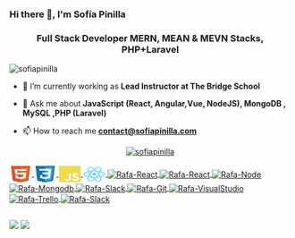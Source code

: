 ### Hi there 👋, I'm Sofía Pinilla

<h3 align="center">Full Stack Developer MERN, MEAN & MEVN Stacks, PHP+Laravel</h3>
<p align="left"> <img src="https://komarev.com/ghpvc/?username=sofiapinilla" alt="sofiapinilla" /> </p>

- 🔭 I’m currently working as **Lead Instructor at The Bridge School**

- 💬 Ask me about **JavaScript (React, Angular,Vue, NodeJS), MongoDB , MySQL ,PHP (Laravel)**

- 📫 How to reach me **contact@sofiapinilla.com**

<div align="center">
  <a href="SofiaPinilla">
 <img height="160em" src="https://github-readme-stats-beryl.vercel.app/api?username=SofiaPinilla&show_icons=true&title_color=fff&icon_color=79ff97&text_color=9f9f9f&bg_color=151515" alt="sofiapinilla" />
</div>
 
</div>
<div style="display: inline_block"><br>
  <img align="center" alt="Rafa-HTML" height="30" width="40" src="https://raw.githubusercontent.com/devicons/devicon/master/icons/html5/html5-original.svg">
  <img align="center" alt="Rafa-CSS" height="30" width="40" src="https://raw.githubusercontent.com/devicons/devicon/master/icons/css3/css3-original.svg">
  <img align="center" alt="Rafa-Js" height="30" width="40" src="https://raw.githubusercontent.com/devicons/devicon/master/icons/javascript/javascript-plain.svg">
  <img align="center" alt="Rafa-React" height="30" width="40" src="https://raw.githubusercontent.com/devicons/devicon/master/icons/react/react-original.svg">
  <img align="center" alt="Rafa-React" height="30" width="40" src="https://upload.wikimedia.org/wikipedia/commons/thumb/9/95/Vue.js_Logo_2.svg/1184px-Vue.js_Logo_2.svg.png">
  <img align="center" alt="Rafa-React" height="30" width="40" src="https://upload.wikimedia.org/wikipedia/commons/thumb/c/cf/Angular_full_color_logo.svg/2048px-Angular_full_color_logo.svg.png">
  <img align="center" alt="Rafa-Node" height="30" width="40" src="https://cdn.jsdelivr.net/gh/devicons/devicon/icons/nodejs/nodejs-original.svg">
  <img align="center" alt="Rafa-Mongodb" height="30" width="40" src="https://cdn.jsdelivr.net/gh/devicons/devicon/icons/mongodb/mongodb-original-wordmark.svg">
   <img align="center" alt="Rafa-Slack" height="30" width="40" src="https://upload.wikimedia.org/wikipedia/commons/thumb/9/9a/Laravel.svg/1969px-Laravel.svg.png">      
  <img align="center" alt="Rafa-Git" height="30" width="40" src="https://cdn.jsdelivr.net/gh/devicons/devicon/icons/git/git-original.svg">
  <img align="center" alt="Rafa-VisualStudio" height="30" width="40" src="https://cdn.jsdelivr.net/gh/devicons/devicon/icons/visualstudio/visualstudio-plain.svg">
  <img align="center" alt="Rafa-Trello" height="30" width="40" src="https://cdn.jsdelivr.net/gh/devicons/devicon/icons/trello/trello-plain.svg">
  <img align="center" alt="Rafa-Slack" height="30" width="40" src="https://cdn.jsdelivr.net/gh/devicons/devicon/icons/slack/slack-original.svg">         
</div>

                       
##
  <a href = "mailto:contact@sofiapinilla.com"><img src="https://img.shields.io/badge/-Gmail-%23333?style=for-the-badge&logo=gmail&logoColor=white" target="_blank"></a>
    <a href="https://www.linkedin.com/in/sof%C3%ADapinilla/" target="_blank"><img src="https://img.shields.io/badge/-LinkedIn-%230077B5?style=for-the-badge&logo=linkedin&logoColor=white" target="_blank"></a> 


